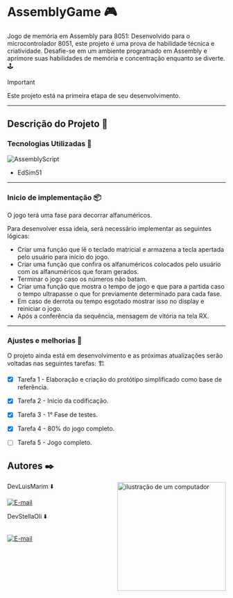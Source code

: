 # AssemblyGame 🎮

Jogo de memória em Assembly para 8051: Desenvolvido para o microcontrolador 8051, este projeto é uma prova de habilidade técnica e criatividade. Desafie-se em um ambiente programado em Assembly e aprimore suas habilidades de memória e concentração enquanto se diverte. 🕹️

> [!IMPORTANT]
> Este projeto está na primeira etapa de seu desenvolvimento.

---

## Descrição do Projeto 📑

### Tecnologias Utilizadas 🎯 

![AssemblyScript](https://img.shields.io/badge/assembly%20script-%23000000.svg?style=for-the-badge&logo=assemblyscript&logoColor=white)

- EdSim51
---
### Inicio de implementação 📦

O jogo terá uma fase para decorrar alfanuméricos. 

Para desenvolver essa ideia, será necessário implementar as seguintes lógicas:

- Criar uma função que lê o teclado matricial e armazena a tecla apertada pelo usuário para inicio do jogo.
- Criar uma função que confira os alfanuméricos colocados pelo usuário com os alfanuméricos que foram gerados.
- Terminar o jogo caso os números não batam.
- Criar uma função que mostra o tempo de jogo e que para a partida caso o tempo ultrapasse o que for previamente determinado para cada fase.
- Em caso de derrota ou tempo esgotado mostrar isso no display e reiniciar o jogo.
- Após a conferência da sequência, mensagem de vitória na tela RX.
  
---

### Ajustes e melhorias 🚧

O projeto ainda está em desenvolvimento e as próximas atualizações serão voltadas nas seguintes tarefas: 🏗️

- [x] Tarefa 1 - Elaboração e criação do protótipo simplificado como base de referência.
- [x] Tarefa 2 - Inicio da codificação. 
- [x] Tarefa 3 - 1° Fase de testes.
- [x] Tarefa 4 - 80% do jogo completo.
- [ ] Tarefa 5 - Jogo completo. 


## Autores ✒️  
<img src="https://raw.githubusercontent.com/MicaelliMedeiros/micaellimedeiros/master/image/computer-illustration.png" alt="ilustração de um computador" min-width="400px" max-width="250px" width="250px" align="right">


DevLuisMarim ⬇️ <div style="display:
 inline-block">[![E-mail](https://img.shields.io/badge/GitHub-181717.svg?style=for-the-badge&logo=GitHub&logoColor=white)](https://github.com/LuiisMarim)

DevStellaOli ⬇️ <div style="display: inline-block">
  
[![E-mail](https://img.shields.io/badge/GitHub-181717.svg?style=for-the-badge&logo=GitHub&logoColor=white)](https://github.com/StellaOli)


